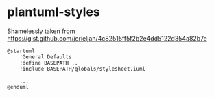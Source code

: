 # plantuml-styles

Shamelessly taken from https://gist.github.com/jerieljan/4c82515ff5f2b2e4dd5122d354a82b7e

```plantuml
@startuml
    'General Defaults
    !define BASEPATH ..
    !include BASEPATH/globals/stylesheet.iuml
    
    ...
@enduml
```
